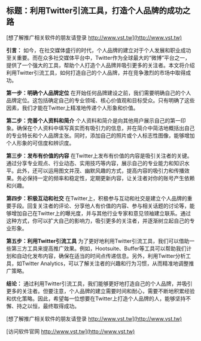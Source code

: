 ## **标题：利用Twitter引流工具，打造个人品牌的成功之路**

[想了解推广相关软件的朋友请登录 http://www.vst.tw](http://www.vst.tw)

**引言：**
如今，在社交媒体盛行的时代，个人品牌的建立对于个人发展和职业成功至关重要。而在众多社交媒体平台中，Twitter作为全球最大的“微博”平台之一，提供了一个强大的工具，帮助个人打造个人品牌并吸引更多的关注者。本文将介绍利用Twitter引流工具，如何打造自己的个人品牌，并在竞争激烈的市场中取得成功。

**第一步：明确个人品牌定位**
在开始任何品牌建设之前，我们需要明确自己的个人品牌定位。这包括确定自己的专业领域、核心价值观和目标受众。只有明确了这些因素，我们才能在Twitter上精准地传递个人形象和价值。

**第二步：完善个人资料和简介**
个人资料和简介是向其他用户展示自己的第一印象。确保在个人资料中填写真实而有吸引力的信息，并在简介中简洁地概括出自己的专业特长和个人品牌主张。同时，添加自己的照片或个人标志性图像，能够增加个人形象的可信度和辨识度。

**第三步：发布有价值的内容**
在Twitter上发布有价值的内容是吸引关注者的关键。通过分享专业观点、行业动态、实用技巧等内容，展示自己的专业能力和知识水平。此外，还可以运用图文并茂、幽默风趣的方式，提高内容的吸引力和传播效果。务必保持一定的频率和稳定性，定期更新内容，让关注者对你的账号产生依赖和兴趣。

**第四步：积极互动和社交**
在Twitter上，积极参与互动和社交是建立个人品牌的重要手段。回复关注者的评论、分享他人有价值的内容、参与相关话题的讨论等，能够增加自己在Twitter上的曝光度，并与其他行业专家和意见领袖建立联系。通过这种方式，你可以扩大自己的影响力，吸引更多的关注者，并逐渐树立起自己的专业形象。

**第五步：利用Twitter引流工具**
为了更好地利用Twitter引流工具，我们可以借助一些第三方工具来提高推广效果。例如，Hootsuite、Buffer等工具可以帮助我们计划和自动化发布内容，确保在适当的时间点传递信息。另外，利用Twitter分析工具，如Twitter Analytics，可以了解关注者的兴趣和行为习惯，从而精准地调整推广策略。

**结论：**
通过利用Twitter引流工具，我们能够更好地打造自己的个人品牌，并吸引更多的关注者。但要注意，个人品牌的建立需要时间和耐心，需要不断地积累经验和优化策略。因此，希望每一位想要在Twitter上打造个人品牌的人，能够坚持不懈、持之以恒，最终取得成功。

[想了解推广相关软件的朋友请登录 http://www.vst.tw](http://www.vst.tw)


[访问软件官网 http://www.vst.tw](http://www.vst.tw)
